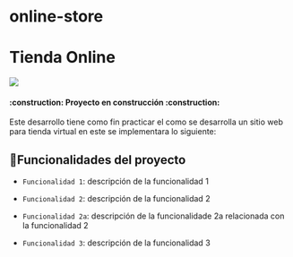 # online-store

<h1>Tienda Online</h1>

<p text-align="left">
   <img src="https://img.shields.io/badge/STATUS-EN%20DESAROLLO-green">
</p>

<h4 text-align="center">
:construction: Proyecto en construcción :construction:
</h4>

Este desarrollo tiene como fin practicar el como se desarrolla un sitio web para tienda virtual en este se implementara lo siguiente:

## :hammer:Funcionalidades del proyecto

- `Funcionalidad 1`: descripción de la funcionalidad 1

- `Funcionalidad 2`: descripción de la funcionalidad 2

- `Funcionalidad 2a`: descripción de la funcionalidade 2a relacionada con la funcionalidad 2

- `Funcionalidad 3`: descripción de la funcionalidad 3